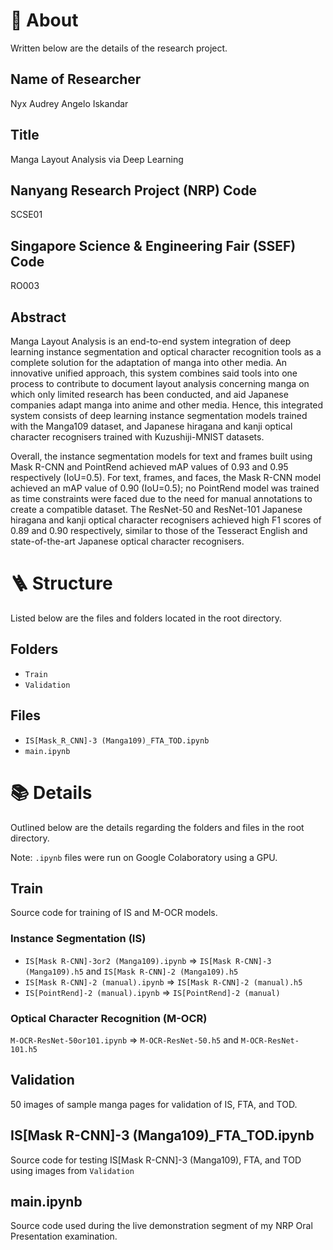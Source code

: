 # 🎉 About
Written below are the details of the research project.

## Name of Researcher
Nyx Audrey Angelo Iskandar

## Title
Manga Layout Analysis via Deep Learning

## Nanyang Research Project (NRP) Code
SCSE01

## Singapore Science & Engineering Fair (SSEF) Code
RO003

## Abstract
Manga Layout Analysis is an end-to-end system integration of deep learning instance segmentation and optical character recognition tools as a complete solution for the adaptation of manga into other media. An innovative unified approach, this system combines said tools into one process to contribute to document layout analysis concerning manga on which only limited research has been conducted, and aid Japanese companies adapt manga into anime and other media. Hence, this integrated system consists of deep learning instance segmentation models trained with the Manga109 dataset, and Japanese hiragana and kanji optical character recognisers trained with Kuzushiji-MNIST datasets.

Overall, the instance segmentation models for text and frames built using Mask R-CNN and PointRend achieved mAP values of 0.93 and 0.95 respectively (IoU=0.5). For text, frames, and faces, the Mask R-CNN model achieved an mAP value of 0.90 (IoU=0.5); no PointRend model was trained as time constraints were faced due to the need for manual annotations to create a compatible dataset. The ResNet-50 and ResNet-101 Japanese hiragana and kanji optical character recognisers achieved high F1 scores of 0.89 and 0.90 respectively, similar to those of the Tesseract English and state-of-the-art Japanese optical character recognisers.

# 🪜 Structure
Listed below are the files and folders located in the root directory.

## Folders
- `Train`
- `Validation`

## Files
- `IS[Mask_R_CNN]-3 (Manga109)_FTA_TOD.ipynb`
- `main.ipynb`

# 📚 Details
Outlined below are the details regarding the folders and files in the root directory.

Note: `.ipynb` files were run on Google Colaboratory using a GPU.

## Train
Source code for training of IS and M-OCR models.

### Instance Segmentation (IS)
- `IS[Mask R-CNN]-3or2 (Manga109).ipynb` => `IS[Mask R-CNN]-3 (Manga109).h5` and `IS[Mask R-CNN]-2 (Manga109).h5`
- `IS[Mask R-CNN]-2 (manual).ipynb` => `IS[Mask R-CNN]-2 (manual).h5`
- `IS[PointRend]-2 (manual).ipynb` => `IS[PointRend]-2 (manual)`

### Optical Character Recognition (M-OCR)
`M-OCR-ResNet-50or101.ipynb` => `M-OCR-ResNet-50.h5` and `M-OCR-ResNet-101.h5`

## Validation
50 images of sample manga pages for validation of IS, FTA, and TOD.

## IS[Mask R-CNN]-3 (Manga109)_FTA_TOD.ipynb
Source code for testing IS[Mask R-CNN]-3 (Manga109), FTA, and TOD using images from `Validation`

## main.ipynb
Source code used during the live demonstration segment of my NRP Oral Presentation examination.
